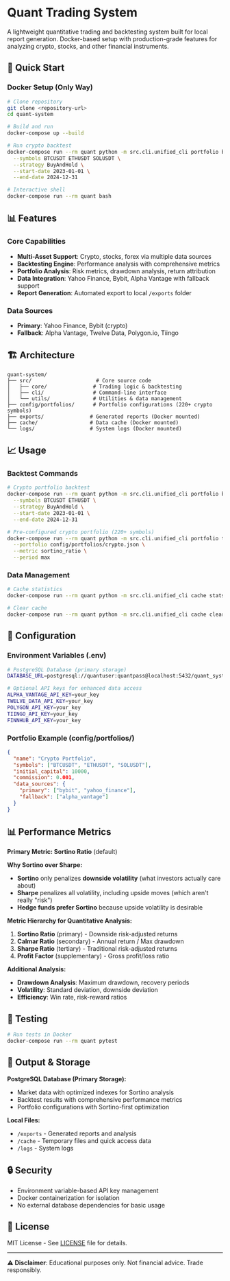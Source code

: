 # Quant Trading System

A lightweight quantitative trading and backtesting system built for local report generation. Docker-based setup with production-grade features for analyzing crypto, stocks, and other financial instruments.

## 🚀 Quick Start

### Docker Setup (Only Way)

```bash
# Clone repository
git clone <repository-url>
cd quant-system

# Build and run
docker-compose up --build

# Run crypto backtest
docker-compose run --rm quant python -m src.cli.unified_cli portfolio backtest \
  --symbols BTCUSDT ETHUSDT SOLUSDT \
  --strategy BuyAndHold \
  --start-date 2023-01-01 \
  --end-date 2024-12-31

# Interactive shell
docker-compose run --rm quant bash
```

## 📊 Features

### Core Capabilities
- **Multi-Asset Support**: Crypto, stocks, forex via multiple data sources
- **Backtesting Engine**: Performance analysis with comprehensive metrics
- **Portfolio Analysis**: Risk metrics, drawdown analysis, return attribution
- **Data Integration**: Yahoo Finance, Bybit, Alpha Vantage with fallback support
- **Report Generation**: Automated export to local `/exports` folder

### Data Sources
- **Primary**: Yahoo Finance, Bybit (crypto)
- **Fallback**: Alpha Vantage, Twelve Data, Polygon.io, Tiingo

## 🏗️ Architecture

```
quant-system/
├── src/                     # Core source code
│   ├── core/               # Trading logic & backtesting
│   ├── cli/                # Command-line interface
│   └── utils/              # Utilities & data management
├── config/portfolios/      # Portfolio configurations (220+ crypto symbols)
├── exports/               # Generated reports (Docker mounted)
├── cache/                 # Data cache (Docker mounted)
└── logs/                  # System logs (Docker mounted)
```

## 📈 Usage

### Backtest Commands
```bash
# Crypto portfolio backtest
docker-compose run --rm quant python -m src.cli.unified_cli portfolio backtest \
  --symbols BTCUSDT ETHUSDT \
  --strategy BuyAndHold \
  --start-date 2023-01-01 \
  --end-date 2024-12-31

# Pre-configured crypto portfolio (220+ symbols)
docker-compose run --rm quant python -m src.cli.unified_cli portfolio test-all \
  --portfolio config/portfolios/crypto.json \
  --metric sortino_ratio \
  --period max
```

### Data Management
```bash
# Cache statistics
docker-compose run --rm quant python -m src.cli.unified_cli cache stats

# Clear cache
docker-compose run --rm quant python -m src.cli.unified_cli cache clear
```

## 🔧 Configuration

### Environment Variables (.env)
```bash
# PostgreSQL Database (primary storage)
DATABASE_URL=postgresql://quantuser:quantpass@localhost:5432/quant_system

# Optional API keys for enhanced data access
ALPHA_VANTAGE_API_KEY=your_key
TWELVE_DATA_API_KEY=your_key
POLYGON_API_KEY=your_key
TIINGO_API_KEY=your_key
FINNHUB_API_KEY=your_key
```

### Portfolio Example (config/portfolios/)
```json
{
  "name": "Crypto Portfolio",
  "symbols": ["BTCUSDT", "ETHUSDT", "SOLUSDT"],
  "initial_capital": 10000,
  "commission": 0.001,
  "data_sources": {
    "primary": ["bybit", "yahoo_finance"],
    "fallback": ["alpha_vantage"]
  }
}
```

## 📊 Performance Metrics

**Primary Metric: Sortino Ratio** (default)

**Why Sortino over Sharpe:**
- **Sortino** only penalizes **downside volatility** (what investors actually care about)
- **Sharpe** penalizes all volatility, including upside moves (which aren't really "risk")
- **Hedge funds prefer Sortino** because upside volatility is desirable

**Metric Hierarchy for Quantitative Analysis:**
1. **Sortino Ratio** (primary) - Downside risk-adjusted returns
2. **Calmar Ratio** (secondary) - Annual return / Max drawdown
3. **Sharpe Ratio** (tertiary) - Traditional risk-adjusted returns
4. **Profit Factor** (supplementary) - Gross profit/loss ratio

**Additional Analysis:**
- **Drawdown Analysis**: Maximum drawdown, recovery periods
- **Volatility**: Standard deviation, downside deviation
- **Efficiency**: Win rate, risk-reward ratios

## 🧪 Testing

```bash
# Run tests in Docker
docker-compose run --rm quant pytest
```

## 📁 Output & Storage

**PostgreSQL Database (Primary Storage):**
- Market data with optimized indexes for Sortino analysis
- Backtest results with comprehensive performance metrics
- Portfolio configurations with Sortino-first optimization

**Local Files:**
- `/exports` - Generated reports and analysis
- `/cache` - Temporary files and quick access data  
- `/logs` - System logs

## 🔒 Security

- Environment variable-based API key management
- Docker containerization for isolation
- No external database dependencies for basic usage

## 📄 License

MIT License - See [LICENSE](LICENSE) file for details.

---

**⚠️ Disclaimer**: Educational purposes only. Not financial advice. Trade responsibly.

